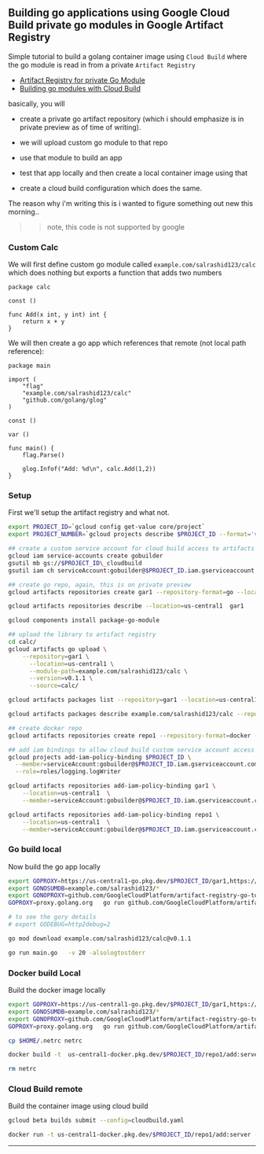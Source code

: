 ## Building go applications using Google Cloud Build private go modules in Google Artifact Registry

Simple tutorial to build a golang container image using `Cloud Build` where the go module is read in from a private `Artifact Registry`

- [Artifact Registry for private Go Module](https://cloud.google.com/artifact-registry/docs/go)
- [Building go modules with Cloud Build](https://cloud.google.com/build/docs/building/build-go)

basically, you will 

- create a private go artifact repository (which i should emphasize is in private preview as of time of writing).

- we will upload custom go module to that repo

- use that module to build an app

- test that app locally and then create a local container image using that

- create a cloud build configuration which does the same.


The reason why i'm writing this is i wanted to figure something out new this morning..


>> note, this code is not supported by google

### Custom Calc

We will first define  custom go module called `example.com/salrashid123/calc` which does nothing but exports a function that adds two numbers

```golang
package calc

const ()

func Add(x int, y int) int {
	return x + y
}
```

We will then create a go app which references that remote (not local path reference):

```golang
package main

import (
	"flag"
	"example.com/salrashid123/calc"
	"github.com/golang/glog"
)

const ()

var ()

func main() {
	flag.Parse()
	
	glog.Infof("Add: %d\n", calc.Add(1,2))
}
```

### Setup

First we'll setup the artifact registry and what not.

```bash
export PROJECT_ID=`gcloud config get-value core/project`
export PROJECT_NUMBER=`gcloud projects describe $PROJECT_ID --format='value(projectNumber)'`

## create a custom service account for cloud build access to artifacts
gcloud iam service-accounts create gobuilder
gsutil mb gs://$PROJECT_ID\_cloudbuild
gsutil iam ch serviceAccount:gobuilder@$PROJECT_ID.iam.gserviceaccount.com:objectAdmin gs://$PROJECT_ID\_cloudbuild

## create go repo, again, this is on private preview
gcloud artifacts repositories create gar1 --repository-format=go --location=us-central1

gcloud artifacts repositories describe --location=us-central1  gar1

gcloud components install package-go-module

## upload the library to artifact registry
cd calc/
gcloud artifacts go upload \
    --repository=gar1 \
      --location=us-central1 \
      --module-path=example.com/salrashid123/calc \
      --version=v0.1.1 \
      --source=calc/

gcloud artifacts packages list --repository=gar1 --location=us-central1

gcloud artifacts packages describe example.com/salrashid123/calc --repository=gar1 --location=us-central1

## create docker repo
gcloud artifacts repositories create repo1 --repository-format=docker --location=us-central1

## add iam bindings to allow cloud build custom service account access to write loags, read from the go repo, write to docker repo
gcloud projects add-iam-policy-binding $PROJECT_ID \
  --member=serviceAccount:gobuilder@$PROJECT_ID.iam.gserviceaccount.com  \
  --role=roles/logging.logWriter

gcloud artifacts repositories add-iam-policy-binding gar1 \
    --location=us-central1  \
    --member=serviceAccount:gobuilder@$PROJECT_ID.iam.gserviceaccount.com  --role=roles/artifactregistry.reader

gcloud artifacts repositories add-iam-policy-binding repo1 \
    --location=us-central1  \
    --member=serviceAccount:gobuilder@$PROJECT_ID.iam.gserviceaccount.com  --role=roles/artifactregistry.writer
```

### Go build local 

Now build the go app locally

```bash
export GOPROXY=https://us-central1-go.pkg.dev/$PROJECT_ID/gar1,https://proxy.golang.org,direct
export GONOSUMDB=example.com/salrashid123/*
export GONOPROXY=github.com/GoogleCloudPlatform/artifact-registry-go-tools
GOPROXY=proxy.golang.org   go run github.com/GoogleCloudPlatform/artifact-registry-go-tools/cmd/auth@latest refresh

# to see the gory details
# export GODEBUG=http2debug=2

go mod download example.com/salrashid123/calc@v0.1.1

go run main.go   -v 20 -alsologtostderr
```

### Docker build Local

Build the docker image locally

```bash
export GOPROXY=https://us-central1-go.pkg.dev/$PROJECT_ID/gar1,https://proxy.golang.org,direct
export GONOSUMDB=example.com/salrashid123/*
export GONOPROXY=github.com/GoogleCloudPlatform/artifact-registry-go-tools
GOPROXY=proxy.golang.org   go run github.com/GoogleCloudPlatform/artifact-registry-go-tools/cmd/auth@latest refresh

cp $HOME/.netrc netrc

docker build -t  us-central1-docker.pkg.dev/$PROJECT_ID/repo1/add:server .

rm netrc
```

### Cloud Build remote

Build the container image using cloud build

```bash
gcloud beta builds submit --config=cloudbuild.yaml

docker run -t us-central1-docker.pkg.dev/$PROJECT_ID/repo1/add:server -v 20 -alsologtostderr
```

---
